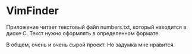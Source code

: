 # VimFinder

Приложение читает текстовый файл numbers.txt, который находится в диске C. Текст нужно оформлять в определенном формате.

В общем, очень и очень сырой проект. Но задумка мне нравится.
